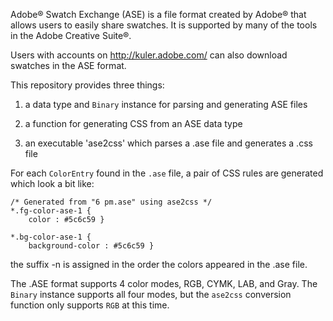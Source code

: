 Adobe® Swatch Exchange (ASE) is a file format created by Adobe® that
allows users to easily share swatches. It is supported by many of the
tools in the Adobe Creative Suite®.

Users with accounts on http://kuler.adobe.com/ can also download
swatches in the ASE format.

This repository provides three things:

 1. a data type and `Binary` instance for parsing and generating ASE files

 2. a function for generating CSS from an ASE data type

 3. an executable 'ase2css' which parses a .ase file and generates a .css file


For each `ColorEntry` found in the `.ase` file, a pair of CSS rules are generated which look a bit like:

    /* Generated from "6 pm.ase" using ase2css */
    *.fg-color-ase-1 {
        color : #5c6c59 }
    
    *.bg-color-ase-1 {
        background-color : #5c6c59 }

the suffix -n is assigned in the order the colors appeared in the .ase file.

The .ASE format supports 4 color modes, RGB, CYMK, LAB, and Gray. The
`Binary` instance supports all four modes, but the `ase2css`
conversion function only supports `RGB` at this time.
